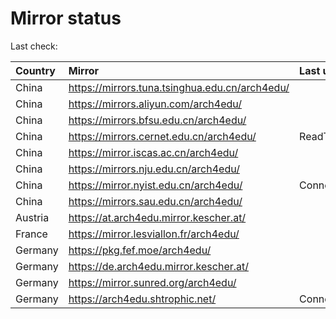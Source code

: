 <script src="./time.js"></script>
# Mirror status
Last check: <script type="text/javascript">localize(1753209556.242494);</script>

|Country|Mirror|Last update|
|:------|:-----|:----------|
|China|https://mirrors.tuna.tsinghua.edu.cn/arch4edu/|<script type="text/javascript">localize(1753167050);</script>|
|China|https://mirrors.aliyun.com/arch4edu/|<script type="text/javascript">localize(1753167050);</script>|
|China|https://mirrors.bfsu.edu.cn/arch4edu/|<script type="text/javascript">localize(1753167050);</script>|
|China|https://mirrors.cernet.edu.cn/arch4edu/|ReadTimeout|
|China|https://mirror.iscas.ac.cn/arch4edu/|<script type="text/javascript">localize(1753167050);</script>|
|China|https://mirrors.nju.edu.cn/arch4edu/|<script type="text/javascript">localize(1753124186);</script>|
|China|https://mirror.nyist.edu.cn/arch4edu/|ConnectionError|
|China|https://mirrors.sau.edu.cn/arch4edu/|<script type="text/javascript">localize(1752994001);</script>|
|Austria|https://at.arch4edu.mirror.kescher.at/|<script type="text/javascript">localize(1753167050);</script>|
|France|https://mirror.lesviallon.fr/arch4edu/|<script type="text/javascript">localize(1753167050);</script>|
|Germany|https://pkg.fef.moe/arch4edu/|<script type="text/javascript">localize(1753167050);</script>|
|Germany|https://de.arch4edu.mirror.kescher.at/|<script type="text/javascript">localize(1753167050);</script>|
|Germany|https://mirror.sunred.org/arch4edu/|<script type="text/javascript">localize(1753167050);</script>|
|Germany|https://arch4edu.shtrophic.net/|ConnectionError|

<script src="./tablefilter/tablefilter.js"></script>
<script src="./table.js"></script>